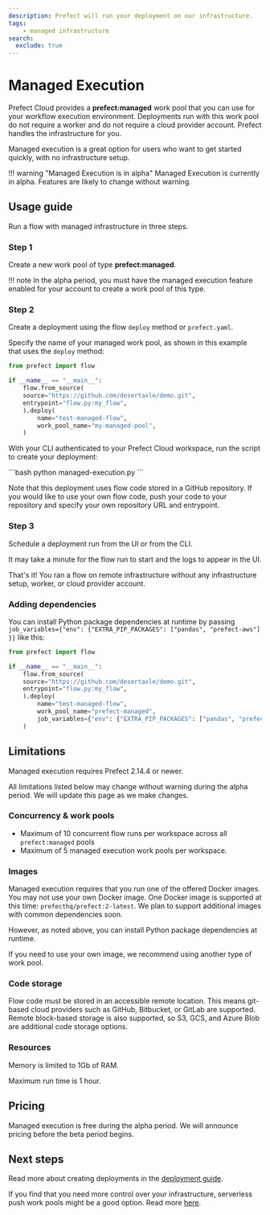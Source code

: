 ```yaml
---
description: Prefect will run your deployment on our infrastructure.
tags:
    - managed infrastructure
search:
  exclude: true
---
```


# Managed Execution

Prefect Cloud provides a **prefect:managed** work pool that you can use for your workflow execution environment.
Deployments run with this work pool do not require a worker and do not require a cloud provider account.
Prefect handles the infrastructure for you.

Managed execution is a great option for users who want to get started quickly, with no infrastructure setup.

!!! warning "Managed Execution is in alpha"
    Managed Execution is currently in alpha.
    Features are likely to change without warning.

## Usage guide

Run a flow with managed infrastructure in three steps.

### Step 1

Create a new work pool of type **prefect:managed**.

!!! note
    In the alpha period, you must have the managed execution feature enabled for your account to create a work pool of this type.

### Step 2

Create a deployment using the flow `deploy` method or `prefect.yaml`.

Specify the name of your managed work pool, as shown in this example that uses the `deploy` method:

```python hl_lines="9" title="managed-execution.py"
from prefect import flow

if __name__ == "__main__":
    flow.from_source(
    source="https://github.com/desertaxle/demo.git",
    entrypoint="flow.py:my_flow",
    ).deploy(
        name="test-managed-flow",
        work_pool_name="my-managed-pool",
    )
```

With your CLI authenticated to your Prefect Cloud workspace, run the script to create your deployment:

<div class="terminal">
```bash
python managed-execution.py
```
</div>

Note that this deployment uses flow code stored in a GitHub repository.
If you would like to use your own flow code, push your code to your repository and specify your own repository URL and entrypoint.

### Step 3

Schedule a deployment run from the UI or from the CLI.

It may take a minute for the flow run to start and the logs to appear in the UI.

That's it! You ran a flow on remote infrastructure without any infrastructure setup, worker, or cloud provider account.

### Adding dependencies

You can install Python package dependencies at runtime by passing `job_variables={"env": {"EXTRA_PIP_PACKAGES": ["pandas", "prefect-aws"] }}` like this:

```python hl_lines="10"
from prefect import flow

if __name__ == "__main__":
    flow.from_source(
    source="https://github.com/desertaxle/demo.git",
    entrypoint="flow.py:my_flow",
    ).deploy(
        name="test-managed-flow",
        work_pool_name="prefect-managed",
        job_variables={"env": {"EXTRA_PIP_PACKAGES": ["pandas", "prefect-aws"] }}
    )
```

## Limitations

Managed execution requires Prefect 2.14.4 or newer.

All limitations listed below may change without warning during the alpha period.
We will update this page as we make changes.

### Concurrency & work pools

- Maximum of 10 concurrent flow runs per workspace across all `prefect:managed` pools
- Maximum of 5 managed execution work pools per workspace.

### Images

Managed execution requires that you run one of the offered Docker images.
You may not use your own Docker image.
One Docker image is supported at this time: `prefecthq/prefect:2-latest`.
We plan to support additional images with common dependencies soon.

However, as noted above, you can install Python package dependencies at runtime.

If you need to use your own image, we recommend using another type of work pool.

### Code storage

Flow code must be stored in an accessible remote location.
This means git-based cloud providers such as GitHub, Bitbucket, or GitLab are supported.
Remote block-based storage is also supported, so S3, GCS, and Azure Blob are additional code storage options.

### Resources

Memory is limited to 1Gb of RAM.

Maximum run time is 1 hour.

## Pricing

Managed execution is free during the alpha period.
We will announce pricing before the beta period begins.

## Next steps

Read more about creating deployments in the [deployment guide](/guides/prefect-deploy/).

If you find that you need more control over your infrastructure, serverless push work pools might be a good option.
Read more [here](/guides/deployment/push-work-pools/).
